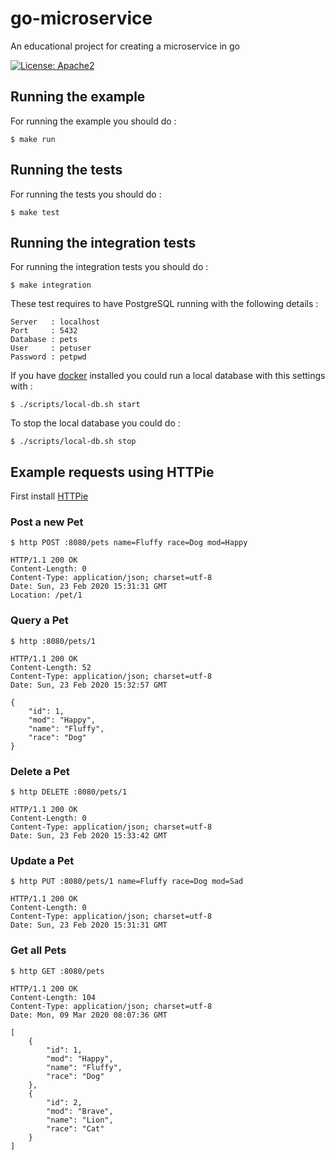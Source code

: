 # go-microservice
An educational project for creating a microservice in go

[![License: Apache2](https://img.shields.io/badge/license-Apache%202-blue.svg)](/LICENSE)

## Running the example

For running the example you should do :

```shell script
$ make run
```

## Running the tests

For running the tests you should do :

```shell script
$ make test
```

## Running the integration tests

For running the integration tests you should do :

```shell script
$ make integration
```

These test requires to have PostgreSQL running with the following details :
```text
Server   : localhost
Port     : 5432
Database : pets
User     : petuser
Password : petpwd
```

If you have [docker](https://www.docker.com/products/docker-desktop) installed you could run a local database with this settings with :

```shell script
$ ./scripts/local-db.sh start
```

To stop the local database you could do  :

```shell script
$ ./scripts/local-db.sh stop
```

## Example requests using HTTPie

First install [HTTPie](https://httpie.org/doc#installation)

### Post a new Pet

```shell script
$ http POST :8080/pets name=Fluffy race=Dog mod=Happy

HTTP/1.1 200 OK
Content-Length: 0
Content-Type: application/json; charset=utf-8
Date: Sun, 23 Feb 2020 15:31:31 GMT
Location: /pet/1
```

### Query a Pet

```shell script
$ http :8080/pets/1

HTTP/1.1 200 OK
Content-Length: 52
Content-Type: application/json; charset=utf-8
Date: Sun, 23 Feb 2020 15:32:57 GMT

{
    "id": 1,
    "mod": "Happy",
    "name": "Fluffy",
    "race": "Dog"
}
```

### Delete a Pet

```shell script
$ http DELETE :8080/pets/1

HTTP/1.1 200 OK
Content-Length: 0
Content-Type: application/json; charset=utf-8
Date: Sun, 23 Feb 2020 15:33:42 GMT
```

### Update a Pet

```shell script
$ http PUT :8080/pets/1 name=Fluffy race=Dog mod=Sad

HTTP/1.1 200 OK
Content-Length: 0
Content-Type: application/json; charset=utf-8
Date: Sun, 23 Feb 2020 15:31:31 GMT
```

### Get all Pets

```shell script
$ http GET :8080/pets

HTTP/1.1 200 OK
Content-Length: 104
Content-Type: application/json; charset=utf-8
Date: Mon, 09 Mar 2020 08:07:36 GMT

[
    {
        "id": 1,
        "mod": "Happy",
        "name": "Fluffy",
        "race": "Dog"
    },
    {
        "id": 2,
        "mod": "Brave",
        "name": "Lion",
        "race": "Cat"
    }
]
```
